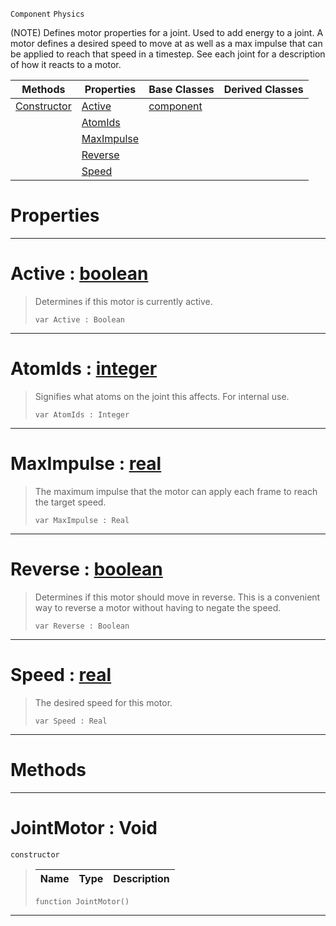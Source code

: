  `Component` `Physics`



(NOTE) Defines motor properties for a joint. Used to add energy to a joint. A motor defines a desired speed to move at as well as a max impulse that can be applied to reach that speed in a timestep. See each joint for a description of how it reacts to a motor.

|Methods|Properties|Base Classes|Derived Classes|
|---|---|---|---|
|[ Constructor](https://github.com/ZilchEngine/ZilchDocs/blob/master/code_reference/class_reference/jointmotor.markdown#jointmotor-void)|[ Active](https://github.com/ZilchEngine/ZilchDocs/blob/master/code_reference/class_reference/jointmotor.markdown#active-zilch-engine-docum)|[component](https://github.com/ZilchEngine/ZilchDocs/blob/master/code_reference/class_reference/component.markdown)| |
| |[ AtomIds](https://github.com/ZilchEngine/ZilchDocs/blob/master/code_reference/class_reference/jointmotor.markdown#atomids-zilch-engine-docu)| | |
| |[ MaxImpulse](https://github.com/ZilchEngine/ZilchDocs/blob/master/code_reference/class_reference/jointmotor.markdown#maximpulse-zilch-engine-d)| | |
| |[ Reverse](https://github.com/ZilchEngine/ZilchDocs/blob/master/code_reference/class_reference/jointmotor.markdown#reverse-zilch-engine-docu)| | |
| |[ Speed](https://github.com/ZilchEngine/ZilchDocs/blob/master/code_reference/class_reference/jointmotor.markdown#speed-zilch-engine-docume)| | |


 #  Properties


---  
 #  Active : [boolean](https://github.com/ZilchEngine/ZilchDocs/blob/master/code_reference/nada_base_types/boolean.markdown)

> Determines if this motor is currently active.
> ``` lang=cpp, name=Nada
> var Active : Boolean


---  
 #  AtomIds : [integer](https://github.com/ZilchEngine/ZilchDocs/blob/master/code_reference/nada_base_types/integer.markdown)

> Signifies what atoms on the joint this affects. For internal use.
> ``` lang=cpp, name=Nada
> var AtomIds : Integer


---  
 #  MaxImpulse : [real](https://github.com/ZilchEngine/ZilchDocs/blob/master/code_reference/nada_base_types/real.markdown)

> The maximum impulse that the motor can apply each frame to reach the target speed.
> ``` lang=cpp, name=Nada
> var MaxImpulse : Real


---  
 #  Reverse : [boolean](https://github.com/ZilchEngine/ZilchDocs/blob/master/code_reference/nada_base_types/boolean.markdown)

> Determines if this motor should move in reverse. This is a convenient way to reverse a motor without having to negate the speed.
> ``` lang=cpp, name=Nada
> var Reverse : Boolean


---  
 #  Speed : [real](https://github.com/ZilchEngine/ZilchDocs/blob/master/code_reference/nada_base_types/real.markdown)

> The desired speed for this motor.
> ``` lang=cpp, name=Nada
> var Speed : Real


---  
 #  Methods


---  
 #  JointMotor : Void

 `constructor`

> 
> |Name|Type|Description|
> |---|---|---|
> ``` lang=cpp, name=Nada
> function JointMotor()
> ``` 


---  
 

 